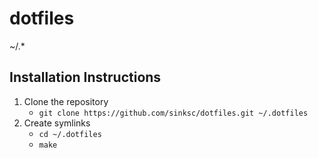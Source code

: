 # dotfiles
~/.*

## Installation Instructions
1. Clone the repository
	* `git clone https://github.com/sinksc/dotfiles.git ~/.dotfiles`
2. Create symlinks
	* `cd ~/.dotfiles`
	* `make`
